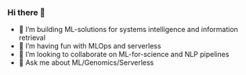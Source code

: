 ### Hi there 👋

- 🔭 I’m building ML-solutions for systems intelligence and information retrieval
- 🌱 I’m having fun with MLOps and serverless
- 👯 I’m looking to collaborate on ML-for-science and NLP pipelines
- 💬 Ask me about ML/Genomics/Serverless

<!--
**pagpires/pagpires** is a ✨ _special_ ✨ repository because its `README.md` (this file) appears on your GitHub profile.

Here are some ideas to get you started:

- 🔭 I’m currently working on ...
- 🌱 I’m currently learning ...
- 👯 I’m looking to collaborate on ...
- 🤔 I’m looking for help with ...
- 💬 Ask me about ...
- 📫 How to reach me: ...
- 😄 Pronouns: ...
- ⚡ Fun fact: ...
-->
